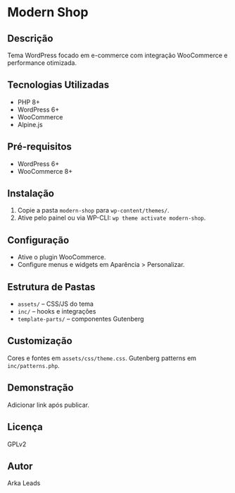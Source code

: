 # Modern Shop

## Descrição
Tema WordPress focado em e-commerce com integração WooCommerce e performance otimizada.

## Tecnologias Utilizadas
- PHP 8+
- WordPress 6+
- WooCommerce
- Alpine.js

## Pré-requisitos
- WordPress 6+
- WooCommerce 8+

## Instalação
1. Copie a pasta `modern-shop` para `wp-content/themes/`.
2. Ative pelo painel ou via WP-CLI: `wp theme activate modern-shop`.

## Configuração
- Ative o plugin WooCommerce.
- Configure menus e widgets em Aparência > Personalizar.

## Estrutura de Pastas
- `assets/` – CSS/JS do tema
- `inc/` – hooks e integrações
- `template-parts/` – componentes Gutenberg

## Customização
Cores e fontes em `assets/css/theme.css`. Gutenberg patterns em `inc/patterns.php`.

## Demonstração
Adicionar link após publicar.

## Licença
GPLv2

## Autor
Arka Leads

